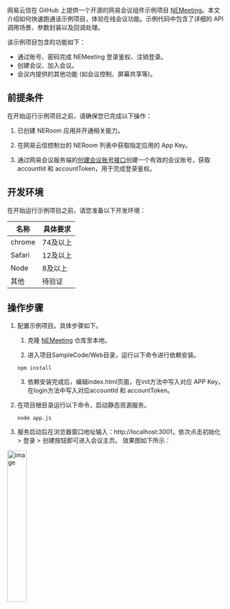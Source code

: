 
网易云信在 GitHub 上提供一个开源的网易会议组件示例项目 [NEMeeting](https://github.com/netease-kit/NEMeeting/tree/main/Web)。本文介绍如何快速跑通该示例项目，体验在线会议功能。示例代码中包含了详细的 API 调用场景、参数封装以及回调处理。

该示例项目包含的功能如下：

- 通过账号、密码完成 NEMeeting 登录鉴权、注销登录。
- 创建会议、加入会议。
- 会议内提供的其他功能 (如会议控制、屏幕共享等)。

##  前提条件

在开始运行示例项目之前，请确保您已完成以下操作：

1. 已创建 NERoom 应用并开通相关能力。

2. 在网易云信控制台的 NERoom 列表中获取指定应用的 App Key。

3. 通过网易会议服务端的[创建会议账号接口](/docs/TE5OTgwODE/DU3NTczMTg)创建一个有效的会议账号，获取 accountId 和 accountToken，用于完成登录鉴权。

## 开发环境

在开始运行示例项目之前，请您准备以下开发环境：

| 名称         | 具体要求                                                         |
| ---------------- | ------------------------------------------------------------ |
| chrome         | 74及以上                                         |
| Safari | 12及以上                              |
| Node | 8及以上                              |
| 其他             | 待验证 |

## 操作步骤

1. 配置示例项目。具体步骤如下。

    1. 克隆 [NEMeeting](https://github.com/netease-kit/NEMeeting/tree/main/SampleCode/Web) 仓库至本地。

    2. 进入项目SampleCode/Web目录，运行以下命令进行依赖安装。
    ```
    npm install
    ```

    3. 依赖安装完成后，编辑index.html页面，在init方法中写入对应 APP Key，在login方法中写入对应accountId 和 accountToken。

2. 在项目根目录运行以下命令，启动静态资源服务。
    ```
    node app.js
    ```
3. 服务启动后在浏览器窗口地址输入：http://localhost:3001，依次点击初始化 > 登录 > 创建按钮即可进入会议主页。
   效果图如下所示：

<img style="width:30%" src="https://yx-web-nosdn.netease.im/common/489344aaf58e1303c9a3f57d1b78022b/demo.jpg" alt="image" />
